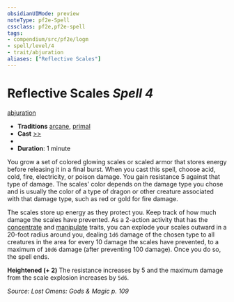 ```yaml
---
obsidianUIMode: preview
noteType: pf2e-Spell
cssclass: pf2e,pf2e-spell
tags:
- compendium/src/pf2e/logm
- spell/level/4
- trait/abjuration
aliases: ["Reflective Scales"]
---
```

# Reflective Scales *Spell 4*   
[abjuration](rules/traits/abjuration.md "Abjuration School Trait")  

- **Traditions** [arcane](rules/traits/arcane.md "Arcane Tradition Trait"), [primal](rules/traits/primal.md "Primal Tradition Trait")
- **Cast** [>>](rules/core-rulebook/chapter-9-playing-the-game.md#Actions "Two-Action") 
- 
- **Duration**: 1 minute

You grow a set of colored glowing scales or scaled armor that stores energy before releasing it in a final burst. When you cast this spell, choose acid, cold, fire, electricity, or poison damage. You gain resistance 5 against that type of damage. The scales' color depends on the damage type you chose and is usually the color of a type of dragon or other creature associated with that damage type, such as red or gold for fire damage.

The scales store up energy as they protect you. Keep track of how much damage the scales have prevented. As a 2-action activity that has the [concentrate](rules/traits/concentrate.md "Concentrate Action & Ability Trait") and [manipulate](rules/traits/manipulate.md "Manipulate General Trait") traits, you can explode your scales outward in a 20-foot radius around you, dealing `1d6` damage of the chosen type to all creatures in the area for every 10 damage the scales have prevented, to a maximum of `10d6` damage (after preventing 100 damage). Once you do so, the spell ends.

**Heightened (+ 2)** The resistance increases by 5 and the maximum damage from the scale explosion increases by `5d6`.

*Source: Lost Omens: Gods & Magic p. 109*
